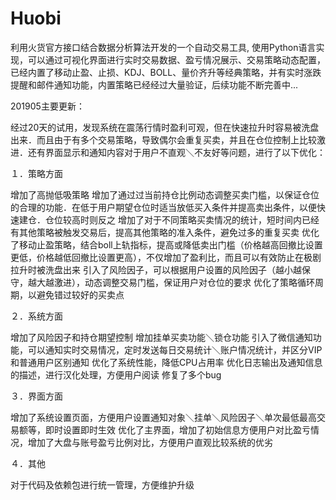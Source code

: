 # Huobi
利用火货官方接口结合数据分析算法开发的一个自动交易工具,  使用Python语言实现，可以通过可视化界面进行实时交易数据、盈亏情况展示、交易策略动态配置，已经内置了移动止盈、止损、KDJ、BOLL、量价齐升等经典策略，并有实时涨跌提醒和邮件通知功能，内置策略已经经过大量验证，后续功能不断完善中...


201905主要更新：


  经过20天的试用，发现系统在震荡行情时盈利可观，但在快速拉升时容易被洗盘出来．而且由于有多个交易策略，导致偶尔会重复买卖，并且在仓位控制上比较激进．还有界面显示和通知内容对于用户不直观＼不友好等问题，进行了以下优化：


１．策略方面

  增加了高抛低吸策略
  增加了通过过当前持仓比例动态调整买卖门槛，以保证仓位的合理的功能．在低于用户期望仓位时适当放低买入条件并提高卖出条件，以便快速建仓．仓位较高时则反之
  增加了对于不同策略买卖情况的统计，短时间内已经有其他策略被触发交易后，提高其他策略的准入条件，避免过多的重复买卖
  优化了移动止盈策略，结合boll上轨指标，提高或降低卖出门槛（价格越高回撤比设置更低，价格越低回撤比设置更高），不仅增加了盈利比，而且可以有效防止在极剧拉升时被洗盘出来
  引入了风险因子，可以根据用户设置的风险因子（越小越保守，越大越激进），动态调整交易门槛，保证用户对仓位的要求
  优化了策略循环周期，以避免错过较好的买卖点

２．系统方面

  增加了风险因子和持仓期望控制
  增加挂单买卖功能＼锁仓功能
  引入了微信通知功能，可以通知实时交易情况，定时发送每日交易统计＼账户情况统计，并区分VIP和普通用户区别通知
  优化了系统性能，降低CPU占用率
  优化日志输出及通知信息的描述，进行汉化处理，方便用户阅读
  修复了多个bug
  
３．界面方面

  增加了系统设置页面，方便用户设置通知对象＼挂单＼风险因子＼单次最低最高交易额等，即时设置即时生效
  优化了主界面，增加了初始信息方便用户对比盈亏情况，增加了大盘与账号盈亏比例对比，方便用户直观比较系统的优劣

４．其他

  对于代码及依赖包进行统一管理，方便维护升级

  
